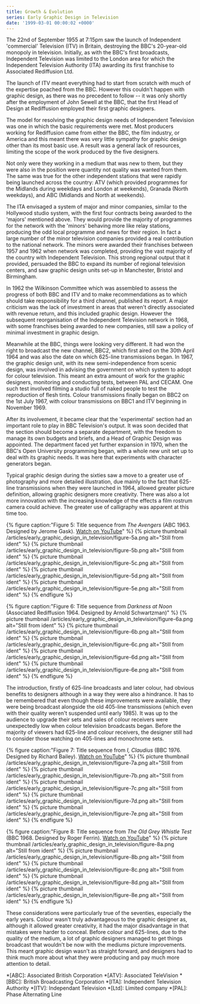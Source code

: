 ```yaml
---
title: Growth & Evolution
series: Early Graphic Design in Television
date: '1999-03-01 00:00:02 +0000'
---
```

The 22nd of September 1955 at 7:15pm saw the launch of Independent 'commercial' Television (ITV) in Britain, destroying the BBC's 20-year-old monopoly in television. Initially, as with the BBC's first broadcasts, Independent Television was limited to the London area for which the Independent Television Authority (ITA) awarding its first franchise to Associated Rediffusion Ltd.

The launch of ITV meant everything had to start from scratch with much of the expertise poached from the BBC. However this couldn't happen with graphic design, as there was no precedent to follow -- it was only shortly after the employment of John Sewell at the BBC, that the first Head of Design at Rediffusion employed their first graphic designers.

The model for resolving the graphic design needs of Independent Television was one in which the basic requirements were met. Most producers working for Rediffusion came from either the BBC, the film industry, or America and this meant there was very little sympathy for graphic design other than its most basic use. A result was a general lack of resources, limiting the scope of the work produced by the five designers.

Not only were they working in a medium that was new to them, but they were also in the position were quantity not quality was wanted from them. The same was true for the other independent stations that were rapidly being launched across the country: ATV (which provided programmes for the Midlands during weekdays and London at weekends), Granada (North weekdays), and ABC (Midlands and North at weekends).

The ITA envisaged a system of major and minor companies, similar to the Hollywood studio system, with the first four contracts being awarded to the 'majors' mentioned above. They would provide the majority of programmes for the network with the 'minors' behaving more like relay stations, producing the odd local programme and news for their region. In fact a large number of the minor television companies provided a real contribution to the national network. The minors were awarded their franchises between 1957 and 1962 when network was completed, providing the vast majority of the country with Independent Television. This strong regional output that it provided, persuaded the BBC to expand its number of regional television centers, and saw graphic design units set-up in Manchester, Bristol and Birmingham.

In 1962 the Wilkinson Committee which was assembled to assess the progress of both BBC and ITV and to make recommendations as to which should take responsibility for a third channel, published its report. A major criticism was the lack of investment in areas that weren't directly associated with revenue return, and this included graphic design. However the subsequent reorganisation of the Independent Television network in 1968, with some franchises being awarded to new companies, still saw a policy of minimal investment in graphic design.

Meanwhile at the BBC, things were looking very different. It had won the right to broadcast the new channel, BBC2, which first aired on the 30th April 1964 and was also the date on which 625-line transmissions began. In 1967, the graphic design unit, with its new semi-independence from scenic design, was involved in advising the government on which system to adopt for colour television. This meant an extra amount of work for the graphic designers, monitoring and conducting tests, between PAL and CECAM. One such test involved filming a studio full of naked people to test the reproduction of flesh tints. Colour transmissions finally began on BBC2 on the 1st July 1967, with colour transmissions on BBC1 and ITV beginning in November 1969.

After its involvement, it became clear that the 'experimental' section had an important role to play in BBC Television's output. It was soon decided that the section should become a separate department, with the freedom to manage its own budgets and briefs, and a Head of Graphic Design was appointed. The department faced yet further expansion in 1970, when the BBC's Open University programming began, with a whole new unit set up to deal with its graphic needs. It was here that experiments with character generators began.

Typical graphic design during the sixties saw a move to a greater use of photography and more detailed illustration, due mainly to the fact that 625-line transmissions when they were launched in 1964, allowed greater picture definition, allowing graphic designers more creativity. There was also a lot more innovation with the increasing knowledge of the effects a film rostrum camera could achieve. The greater use of calligraphy was apparent at this time too.

{% figure caption:"Figure 5: Title sequence from <cite>The Avengers</cite> (ABC 1963. Designed by Jerome Gask). [Watch on YouTube](https://www.youtube.com/watch?v=aDy_-dvMCNs)" %}
{% picture thumbnail /articles/early_graphic_design_in_television/figure-5a.png alt="Still from ident" %}
{% picture thumbnail /articles/early_graphic_design_in_television/figure-5b.png alt="Still from ident" %}
{% picture thumbnail /articles/early_graphic_design_in_television/figure-5c.png alt="Still from ident" %}
{% picture thumbnail /articles/early_graphic_design_in_television/figure-5d.png alt="Still from ident" %}
{% picture thumbnail /articles/early_graphic_design_in_television/figure-5e.png alt="Still from ident" %}
{% endfigure %}

{% figure caption:"Figure 6: Title sequence from <cite>Darkness at Noon</cite> (Associated Rediffusion 1964. Designed by Arnold Schwartzman)" %}
{% picture thumbnail /articles/early_graphic_design_in_television/figure-6a.png alt="Still from ident" %}
{% picture thumbnail /articles/early_graphic_design_in_television/figure-6b.png alt="Still from ident" %}
{% picture thumbnail /articles/early_graphic_design_in_television/figure-6c.png alt="Still from ident" %}
{% picture thumbnail /articles/early_graphic_design_in_television/figure-6d.png alt="Still from ident" %}
{% picture thumbnail /articles/early_graphic_design_in_television/figure-6e.png alt="Still from ident" %}
{% endfigure %}

The introduction, firstly of 625-line broadcasts and later colour, had obvious benefits to designers although in a way they were also a hindrance. It has to be remembered that even though these improvements were available, they were being broadcast alongside the old 405-line transmissions (which even with their quality weren't suspended until early 1985). It was up to the audience to upgrade their sets and sales of colour receivers were unexpectedly low when colour television broadcasts began. Before the majority of viewers had 625-line and colour receivers, the designer still had to consider those watching on 405-lines and monochrome sets.

{% figure caption:"Figure 7: Title sequence from <cite>I, Claudius</cite> (BBC 1976. Designed by Richard Bailey). [Watch on YouTube](https://www.youtube.com/watch?v=pKwaCTfa1EE)" %}
{% picture thumbnail /articles/early_graphic_design_in_television/figure-7a.png alt="Still from ident" %}
{% picture thumbnail /articles/early_graphic_design_in_television/figure-7b.png alt="Still from ident" %}
{% picture thumbnail /articles/early_graphic_design_in_television/figure-7c.png alt="Still from ident" %}
{% picture thumbnail /articles/early_graphic_design_in_television/figure-7d.png alt="Still from ident" %}
{% picture thumbnail /articles/early_graphic_design_in_television/figure-7e.png alt="Still from ident" %}
{% endfigure %}

{% figure caption:"Figure 8: Title sequence from <cite>The Old Grey Whistle Test</cite> (BBC 1968. Designed by Roger Ferrin). [Watch on YouTube](https://www.youtube.com/watch?v=KNNAfzKwRn4)" %}
{% picture thumbnail /articles/early_graphic_design_in_television/figure-8a.png alt="Still from ident" %}
{% picture thumbnail /articles/early_graphic_design_in_television/figure-8b.png alt="Still from ident" %}
{% picture thumbnail /articles/early_graphic_design_in_television/figure-8c.png alt="Still from ident" %}
{% picture thumbnail /articles/early_graphic_design_in_television/figure-8d.png alt="Still from ident" %}
{% picture thumbnail /articles/early_graphic_design_in_television/figure-8e.png alt="Still from ident" %}
{% endfigure %}

These considerations were particularly true of the seventies, especially the early years. Colour wasn't truly advantageous to the graphic designer as, although it allowed greater creativity, it had the major disadvantage in that mistakes were harder to conceal. Before colour and 625-lines, due to the quality of the medium, a lot of graphic designers managed to get things broadcast that wouldn't be now with the mediums picture improvements. This meant graphic design wasn't as straight forward, and designers had to think much more about what they were producing and pay much more attention to detail.

*[ABC]: Associated British Corporation
*[ATV]: Associated TeleVision
*[BBC]: British Broadcasting Corporation
*[ITA]: Independent Television Authority
*[ITV]: Independant Television
*[Ltd]: Limited company
*[PAL]: Phase Alternating Line
